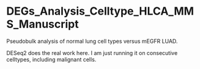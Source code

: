 # DEGs_Analysis_Celltype_HLCA_MMS_Manuscript
Pseudobulk analysis of normal lung cell types versus mEGFR LUAD.

DESeq2 does the real work here. I am just running it on consecutive celltypes, including malignant cells.
